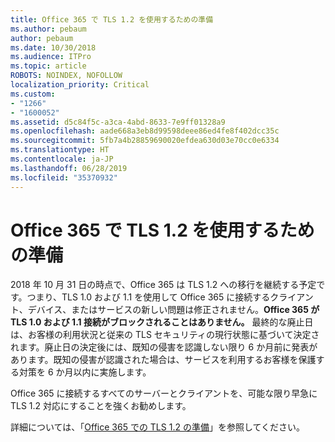 ```yaml
---
title: Office 365 で TLS 1.2 を使用するための準備
ms.author: pebaum
author: pebaum
ms.date: 10/30/2018
ms.audience: ITPro
ms.topic: article
ROBOTS: NOINDEX, NOFOLLOW
localization_priority: Critical
ms.custom:
- "1266"
- "1600052"
ms.assetid: d5c84f5c-a3ca-4abd-8633-7e9ff01328a9
ms.openlocfilehash: aade668a3eb8d99598deee86ed4fe8f402dcc35c
ms.sourcegitcommit: 5fb7a4b28859690020efdea630d03e70cc0e6334
ms.translationtype: HT
ms.contentlocale: ja-JP
ms.lasthandoff: 06/28/2019
ms.locfileid: "35370932"
---
```

# <a name="prepare-for-use-of-tls-12-in-office-365"></a>Office 365 で TLS 1.2 を使用するための準備

2018 年 10 月 31 日の時点で、Office 365 は TLS 1.2 への移行を継続する予定です。つまり、TLS 1.0 および 1.1 を使用して Office 365 に接続するクライアント、デバイス、またはサービスの新しい問題は修正されません。**Office 365 が TLS 1.0 および 1.1 接続がブロックされることはありません。** 最終的な廃止日は、お客様の利用状況と従来の TLS セキュリティの現行状態に基づいて決定されます。廃止日の決定後には、既知の侵害を認識しない限り 6 か月前に発表があります。既知の侵害が認識された場合は、サービスを利用するお客様を保護する対策を 6 か月以内に実施します。
  
Office 365 に接続するすべてのサーバーとクライアントを、可能な限り早急に TLS 1.2 対応にすることを強くお勧めします。
  
詳細については、「[Office 365 での TLS 1.2 の準備](https://support.microsoft.com/help/4057306/preparing-for-tls-1-2-in-office-365)」を参照してください。
  